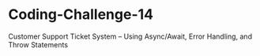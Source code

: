 # Coding-Challenge-14
Customer Support Ticket System – Using Async/Await, Error Handling, and Throw Statements
